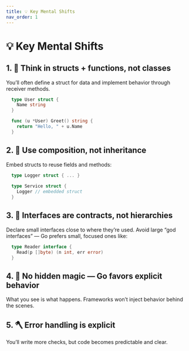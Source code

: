 ```yaml
---
title: 💡 Key Mental Shifts
nav_order: 1
---
```


# 💡 Key Mental Shifts

## 1. 🧱 Think in structs + functions, not classes

  You’ll often define a struct for data and implement behavior through receiver methods.

  ```go
    type User struct {
      Name string
    }

    func (u *User) Greet() string {
      return "Hello, " + u.Name
    }
  ```

## 2. 🧩 Use composition, not inheritance

  Embed structs to reuse fields and methods:

  ```go
    type Logger struct { ... }
    
    type Service struct {
      Logger // embedded struct
    }
  ```

## 3. 📝 Interfaces are contracts, not hierarchies

  Declare small interfaces close to where they’re used.
  Avoid large “god interfaces” — Go prefers small, focused ones like:
  
  ```go
    type Reader interface {
      Read(p []byte) (n int, err error)
    }
  ```

## 4. 🧠 No hidden magic — Go favors explicit behavior

  What you see is what happens. Frameworks won’t inject behavior behind the scenes.

## 5. 🪓 Error handling is explicit

  You’ll write more checks, but code becomes predictable and clear.
